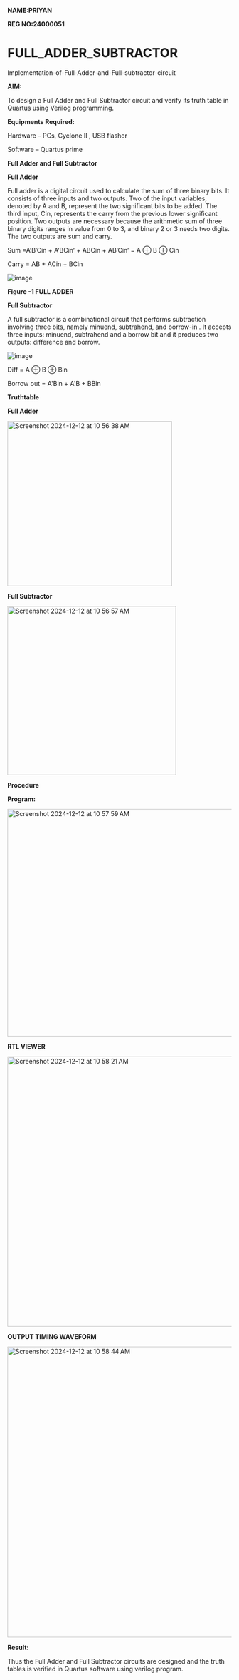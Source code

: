 **NAME:PRIYAN**


**REG NO:24000051**

# FULL_ADDER_SUBTRACTOR

Implementation-of-Full-Adder-and-Full-subtractor-circuit

**AIM:**

To design a Full Adder and Full Subtractor circuit and verify its truth table in Quartus using Verilog programming.

**Equipments Required:**

Hardware – PCs, Cyclone II , USB flasher

Software – Quartus prime

**Full Adder and Full Subtractor**

**Full Adder**

Full adder is a digital circuit used to calculate the sum of three binary bits. It consists of three inputs and two outputs. Two of the input variables, denoted by A and B, represent the two significant bits to be added. The third input, Cin, represents the carry from the previous lower significant position. Two outputs are necessary because the arithmetic sum of three binary digits ranges in value from 0 to 3, and binary 2 or 3 needs two digits. The two outputs are sum and carry.

Sum =A’B’Cin + A’BCin’ + ABCin + AB’Cin’ = A ⊕ B ⊕ Cin 

Carry = AB + ACin + BCin

![image](https://github.com/naavaneetha/FULL_ADDER_SUBTRACTOR/assets/154305477/0f30ba51-5ffb-4198-845f-18e054f675e7)

**Figure -1 FULL ADDER**

**Full Subtractor**

A full subtractor is a combinational circuit that performs subtraction involving three bits, namely minuend, subtrahend, and borrow-in . It accepts three inputs: minuend, subtrahend and a borrow bit and it produces two outputs: difference and borrow.

![image](https://github.com/naavaneetha/FULL_ADDER_SUBTRACTOR/assets/154305477/02b24f51-ab51-4304-9ad6-7b81ffc1ead5)

Diff = A ⊕ B ⊕ Bin 

Borrow out = A'Bin + A'B + BBin

**Truthtable**

**Full Adder**


<img width="370" alt="Screenshot 2024-12-12 at 10 56 38 AM" src="https://github.com/user-attachments/assets/931b8738-65c5-4d10-b5b7-6df43266e044" />

**Full Subtractor**


<img width="379" alt="Screenshot 2024-12-12 at 10 56 57 AM" src="https://github.com/user-attachments/assets/80c801fb-3c63-451a-93a8-ee5b64df57cd" />


**Procedure**


**Program:**


<img width="510" alt="Screenshot 2024-12-12 at 10 57 59 AM" src="https://github.com/user-attachments/assets/e403f774-68eb-4521-9ead-2dd0990cbbbb" />

**RTL VIEWER**


<img width="606" alt="Screenshot 2024-12-12 at 10 58 21 AM" src="https://github.com/user-attachments/assets/60afb5a5-c2d7-446e-9046-fe5cce4ac947" />

**OUTPUT TIMING WAVEFORM**


<img width="652" alt="Screenshot 2024-12-12 at 10 58 44 AM" src="https://github.com/user-attachments/assets/4a480372-bab1-4df8-9c83-e42e96d08c80" />


**Result:**

Thus the Full Adder and Full Subtractor circuits are designed and the truth tables is verified in Quartus software using verilog program.




